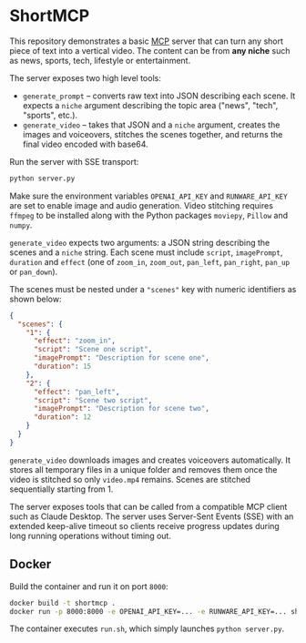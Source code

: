 # ShortMCP

This repository demonstrates a basic [MCP](https://github.com/manycoredai/mcp) server that can turn any short piece of text into a vertical video. The content can be from **any niche** such as news, sports, tech, lifestyle or entertainment.

The server exposes two high level tools:

- `generate_prompt` – converts raw text into JSON describing each scene. It expects a `niche` argument describing the topic area ("news", "tech", "sports", etc.).
- `generate_video` – takes that JSON and a `niche` argument, creates the images and voiceovers, stitches the scenes together, and returns the final video encoded with base64.

Run the server with SSE transport:

```bash
python server.py
```

Make sure the environment variables `OPENAI_API_KEY` and `RUNWARE_API_KEY` are
set to enable image and audio generation. Video stitching requires `ffmpeg` to
be installed along with the Python packages `moviepy`, `Pillow` and `numpy`.

`generate_video` expects two arguments: a JSON string describing the scenes and a
`niche` string. Each scene must include `script`, `imagePrompt`, `duration` and `effect` (one of
`zoom_in`, `zoom_out`, `pan_left`, `pan_right`, `pan_up` or `pan_down`).

The scenes must be nested under a `"scenes"` key with numeric identifiers as
shown below:

```json
{
  "scenes": {
    "1": {
      "effect": "zoom_in",
      "script": "Scene one script",
      "imagePrompt": "Description for scene one",
      "duration": 15
    },
    "2": {
      "effect": "pan_left",
      "script": "Scene two script",
      "imagePrompt": "Description for scene two",
      "duration": 12
    }
  }
}
```

`generate_video` downloads images and creates voiceovers automatically. It
stores all temporary files in a unique folder and removes them once the video is
stitched so only `video.mp4` remains. Scenes are stitched sequentially starting
from 1.

The server exposes tools that can be called from a compatible MCP client such as Claude Desktop. The server uses Server-Sent Events (SSE) with an extended keep-alive timeout so clients receive progress updates during long running operations without timing out.

## Docker

Build the container and run it on port `8000`:

```bash
docker build -t shortmcp .
docker run -p 8000:8000 -e OPENAI_API_KEY=... -e RUNWARE_API_KEY=... shortmcp
```

The container executes `run.sh`, which simply launches `python server.py`.
